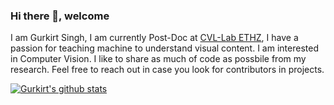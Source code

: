 ### Hi there 👋, welcome

I am Gurkirt Singh, I am currently Post-Doc at [CVL-Lab ETHZ](https://vision.ee.ethz.ch/), I have a passion for teaching machine to understand visual content. I am interested in Computer Vision. I like to share as much of code as possbile from my research. Feel free to reach out in case you look for contributors in projects.

<a href="https://github.com/IemProg/github-readme-stats">
  <img align="center" src="https://github-readme-stats.anuraghazra1.vercel.app/api?username=gurkirt&show_icons=true&include_all_commits=true&theme=radical" alt="Gurkirt's github stats" />
</a>


<!--
**gurkirt/gurkirt** is a ✨ _special_ ✨ repository because its `README.md` (this file) appears on your GitHub profile.

Here are some ideas to get you started:

- 🔭 I’m currently working on ...
- 🌱 I’m currently learning ...
- 👯 I’m looking to collaborate on ...
- 🤔 I’m looking for help with ...
- 💬 Ask me about ...
- 📫 How to reach me: ...
- 😄 Pronouns: ...
- ⚡ Fun fact: ...
-->
